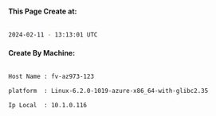 
   
#### This Page Create at:

```bash

2024-02-11 - 13:13:01 UTC

```

#### Create By Machine:

```bash

Host Name : fv-az973-123

platform  : Linux-6.2.0-1019-azure-x86_64-with-glibc2.35

Ip Local  : 10.1.0.116

```

